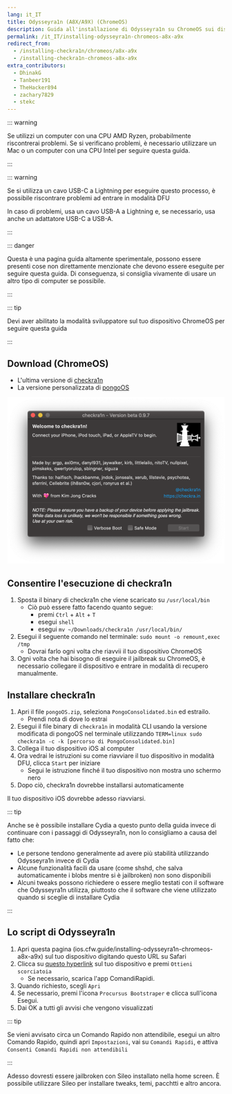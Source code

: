 ```yaml
---
lang: it_IT
title: Odysseyra1n (A8X/A9X) (ChromeOS)
description: Guida all'installazione di Odysseyra1n su ChromeOS sui dispositivi A9X e A8X
permalink: /it_IT/installing-odysseyra1n-chromeos-a8x-a9x
redirect_from:
  - /installing-checkra1n/chromeos/a8x-a9x
  - /installing-checkra1n-chromeos-a8x-a9x
extra_contributors:
  - DhinakG
  - Tanbeer191
  - TheHacker894
  - zachary7829
  - stekc
---
```


::: warning

Se utilizzi un computer con una CPU AMD Ryzen, probabilmente riscontrerai problemi. Se si verificano problemi, è necessario utilizzare un Mac o un computer con una CPU Intel per seguire questa guida.

:::

::: warning

Se si utilizza un cavo USB-C a Lightning per eseguire questo processo, è possibile riscontrare problemi ad entrare in modalità DFU

In caso di problemi, usa un cavo USB-A a Lightning e, se necessario, usa anche un adattatore USB-C a USB-A.

:::

::: danger

Questa è una pagina guida altamente sperimentale, possono essere presenti cose non direttamente menzionate che devono essere eseguite per seguire questa guida. Di conseguenza, si consiglia vivamente di usare un altro tipo di computer se possibile.

:::

::: tip

Devi aver abilitato la modalità sviluppatore sul tuo dispositivo ChromeOS per seguire questa guida

:::

## Download (ChromeOS)

- L'ultima versione di [checkra1n](https://checkra.in)
- La versione personalizzata di [pongoOS](https://github.com/checkra1n/BugTracker/files/6429930/Pongo.zip)

![Uno screenshot dell'applicazione checkra1n](/assets/images/checkra1n.png)

## Consentire l'esecuzione di checkra1n

1. Sposta il binary di checkra1n che viene scaricato su `/usr/local/bin`
   - Ciò può essere fatto facendo quanto segue:
     - premi `Ctrl` + `Alt` + `T`
     - esegui `shell`
     - esegui `mv ~/Downloads/checkra1n /usr/local/bin/`
2. Esegui il seguente comando nel terminale: `sudo mount -o remount,exec /tmp`
   - Dovrai farlo ogni volta che riavvii il tuo dispositivo ChromeOS
3. Ogni volta che hai bisogno di eseguire il jailbreak su ChromeOS, è necessario collegare il dispositivo e entrare in modalità di recupero manualmente.

## Installare checkra1n

1. Apri il file `pongoOS.zip`, seleziona `PongoConsolidated.bin` ed estrailo.
   - Prendi nota di dove lo estrai
2. Esegui il file binary di `checkra1n` in modalità CLI usando la versione modificata di pongoOS nel terminale utilizzando `TERM=linux sudo checkra1n -c -k [percorso di PongoConsolidated.bin]`
3. Collega il tuo dispositivo iOS al computer
4. Ora vedrai le istruzioni su come riavviare il tuo dispositivo in <router-link to="/faq/#what-is-dfu-mode">modalità DFU</router-link>, clicca `Start` per iniziare
   - Segui le istruzione finché il tuo dispositivo non mostra uno schermo nero
5. Dopo ciò, checkra1n dovrebbe installarsi automaticamente

Il tuo dispositivo iOS dovrebbe adesso riavviarsi.

<!--Will probably make this better later on but this will work for now-->

::: tip

Anche se è possibile installare Cydia a questo punto della guida invece di continuare con i passaggi di Odysseyra1n, non lo consigliamo a causa del fatto che:

- Le persone tendono generalmente ad avere più stabilità utilizzando Odysseyra1n invece di Cydia
- Alcune funzionalità facili da usare (come shshd, che salva automaticamente i blobs mentre si è jailbroken) non sono disponibili
- Alcuni tweaks possono richiedere o essere meglio testati con il software che Odysseyra1n utilizza, piuttosto che il software che viene utilizzato quando si sceglie di installare Cydia

:::

## Lo script di Odysseyra1n

1. Apri questa pagina (ios.cfw\.guide/installing-odysseyra1n-chromeos-a8x-a9x) sul tuo dispositivo digitando questo URL su Safari
2. Clicca su [questo hyperlink](https://www.icloud.com/shortcuts/8d4e206d568d4aadb624b2a6191a3771) sul tuo dispositivo e premi `Ottieni scorciatoia`
   - Se necessario, scarica l'app ComandiRapidi.
3. Quando richiesto, scegli `Apri`
4. Se necessario, premi l'icona `Procursus Bootstraper` e clicca sull'icona Esegui.
5. Dai OK a tutti gli avvisi che vengono visualizzati

::: tip

Se vieni avvisato circa un Comando Rapido non attendibile, esegui un altro Comando Rapido, quindi apri `Impostazioni`, vai su `Comandi Rapidi`, e attiva `Consenti Comandi Rapidi non attendibili`

:::

Adesso dovresti essere jailbroken con Sileo installato nella home screen. È possibile utilizzare Sileo per installare <router-link to="/faq/#what-are-tweaks">tweaks</router-link>, temi, pacchtti e altro ancora.
